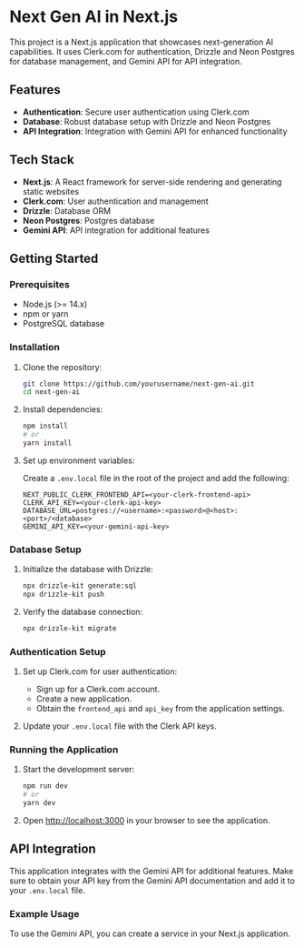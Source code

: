 # Next Gen AI in Next.js

This project is a Next.js application that showcases next-generation AI capabilities. It uses Clerk.com for authentication, Drizzle and Neon Postgres for database management, and Gemini API for API integration.

## Features

- **Authentication**: Secure user authentication using Clerk.com
- **Database**: Robust database setup with Drizzle and Neon Postgres
- **API Integration**: Integration with Gemini API for enhanced functionality

## Tech Stack

- **Next.js**: A React framework for server-side rendering and generating static websites
- **Clerk.com**: User authentication and management
- **Drizzle**: Database ORM
- **Neon Postgres**: Postgres database
- **Gemini API**: API integration for additional features

## Getting Started

### Prerequisites

- Node.js (>= 14.x)
- npm or yarn
- PostgreSQL database

### Installation

1. Clone the repository:

    ```bash
    git clone https://github.com/yourusername/next-gen-ai.git
    cd next-gen-ai
    ```

2. Install dependencies:

    ```bash
    npm install
    # or
    yarn install
    ```

3. Set up environment variables:

    Create a `.env.local` file in the root of the project and add the following:

    ```env
    NEXT_PUBLIC_CLERK_FRONTEND_API=<your-clerk-frontend-api>
    CLERK_API_KEY=<your-clerk-api-key>
    DATABASE_URL=postgres://<username>:<password>@<host>:<port>/<database>
    GEMINI_API_KEY=<your-gemini-api-key>
    ```

### Database Setup

1. Initialize the database with Drizzle:

    ```bash
    npx drizzle-kit generate:sql
    npx drizzle-kit push
    ```

2. Verify the database connection:

    ```bash
    npx drizzle-kit migrate
    ```

### Authentication Setup

1. Set up Clerk.com for user authentication:

    - Sign up for a Clerk.com account.
    - Create a new application.
    - Obtain the `frontend_api` and `api_key` from the application settings.

2. Update your `.env.local` file with the Clerk API keys.

### Running the Application

1. Start the development server:

    ```bash
    npm run dev
    # or
    yarn dev
    ```

2. Open [http://localhost:3000](http://localhost:3000) in your browser to see the application.

## API Integration

This application integrates with the Gemini API for additional features. Make sure to obtain your API key from the Gemini API documentation and add it to your `.env.local` file.

### Example Usage

To use the Gemini API, you can create a service in your Next.js application.

